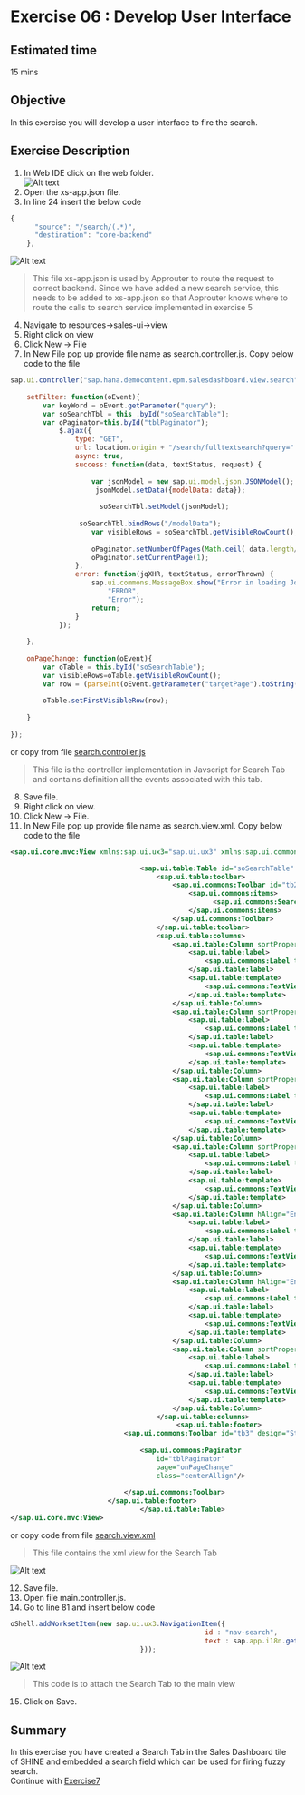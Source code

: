 Exercise 06 : Develop User Interface
===============
## Estimated time

15 mins

## Objective
In this exercise you will develop a user interface to fire the search.

## Exercise Description
1. In Web IDE click on the web folder.  
![Alt text](./images/web.jpg "SHINE Web")
2. Open the xs-app.json file.  
3. In line 24 insert the below code

```js
{
      "source": "/search/(.*)",
      "destination": "core-backend"
    },
```
![Alt text](./images/Update_XSapp.jpg "xs-app.json")

> This file xs-app.json is used by Approuter to route the request to correct backend. Since we have added a new search service, this needs to be added to xs-app.json so that Approuter knows where to route the calls to search service implemented in exercise 5
4. Navigate to resources->sales-ui->view
5. Right click on view
6. Click New -> File
7. In New File pop up provide file name as search.controller.js. Copy below code to the file

```js
sap.ui.controller("sap.hana.democontent.epm.salesdashboard.view.search", {
	
	setFilter: function(oEvent){
		var keyWord = oEvent.getParameter("query");
		var soSearchTbl = this .byId("soSearchTable");
		var oPaginator=this.byId("tblPaginator");
			$.ajax({
				type: "GET",
				url: location.origin + "/search/fulltextsearch?query=" + keyWord,
				async: true,
				success: function(data, textStatus, request) {
					
					var jsonModel = new sap.ui.model.json.JSONModel();
					 jsonModel.setData({modelData: data});
					 
					  soSearchTbl.setModel(jsonModel);                                                                                  
			
			     soSearchTbl.bindRows("/modelData"); 
			    	var visibleRows = soSearchTbl.getVisibleRowCount(); 
			     
			     	oPaginator.setNumberOfPages(Math.ceil( data.length/parseInt(visibleRows)));
					oPaginator.setCurrentPage(1);
				},
				error: function(jqXHR, textStatus, errorThrown) {
					sap.ui.commons.MessageBox.show("Error in loading Jobs Table",
						"ERROR",
						"Error");
					return;
				}
			});
		
	},
	
	onPageChange: function(oEvent){
		var oTable = this.byId("soSearchTable");
		var visibleRows=oTable.getVisibleRowCount();
		var row = (parseInt(oEvent.getParameter("targetPage").toString())-1)*visibleRows;
		
		oTable.setFirstVisibleRow(row);
			
	}
	
});

```
or copy from file [search.controller.js](./code/search.controller.js)
> This file is the controller implementation in Javscript for Search Tab and contains definition all the events associated with this tab.
8. Save file.
9. Right click on view.
10. Click New -> File.
11. In New File pop up provide file name as search.view.xml. Copy below code to the file

```xml
<sap.ui.core.mvc:View xmlns:sap.ui.ux3="sap.ui.ux3" xmlns:sap.ui.commons.layout="sap.ui.commons.layout" xmlns:sap.ui.core="sap.ui.core" xmlns:sap.ui.table="sap.ui.table" xmlns:sap.ui.core.mvc="sap.ui.core.mvc" xmlns:sap.viz.ui5="sap.viz.ui5" xmlns:sap.viz.ui5.data="sap.viz.ui5.data" xmlns:data="http://schemas.sap.com/sapui5/extension/sap.ui.core.CustomData/1" xmlns:sap.viz.ui5.types="sap.viz.ui5.types" xmlns:sap.ui.commons="sap.ui.commons" controllerName="sap.hana.democontent.epm.salesdashboard.view.search">

                                <sap.ui.table:Table id="soSearchTable" visibleRowCount="10" selectionMode="Single" selectionBehavior="Row"  rowSelectionChange="onRowSelect"  title="Search Sales Orders">
                                    <sap.ui.table:toolbar>
                                        <sap.ui.commons:Toolbar id="tb2" design="Standard" standalone="false">
                                            <sap.ui.commons:items>
                                                  <sap.ui.commons:SearchField id="filterBox" enableClear="true" enableFilterMode="true" width="400px" search="setFilter"></sap.ui.commons:SearchField>
                                            </sap.ui.commons:items>
                                        </sap.ui.commons:Toolbar>
                                    </sap.ui.table:toolbar>
                                    <sap.ui.table:columns>
                                        <sap.ui.table:Column sortProperty="SALESORDERID" filterProperty="SALESORDERID" filterOperator="EQ">
                                            <sap.ui.table:label>
                                                <sap.ui.commons:Label text="{i18n&gt;SALES_ORDER_ID}" requiredAtBegin="false"/>
                                            </sap.ui.table:label>
                                            <sap.ui.table:template>
                                                <sap.ui.commons:TextView text="{SALESORDERID}"/>
                                            </sap.ui.table:template>
                                        </sap.ui.table:Column>
                                        <sap.ui.table:Column sortProperty="PARTNERID" filterProperty="PARTNERID">
                                            <sap.ui.table:label>
                                                <sap.ui.commons:Label text="{i18n&gt;PARTNER_ID}" requiredAtBegin="false"/>
                                            </sap.ui.table:label>
                                            <sap.ui.table:template>
                                                <sap.ui.commons:TextView text="{PARTNERID}"/>
                                            </sap.ui.table:template>
                                        </sap.ui.table:Column>
                                        <sap.ui.table:Column sortProperty="COMPANYNAME" filterProperty="COMPANYNAME">
                                            <sap.ui.table:label>
                                                <sap.ui.commons:Label text="{i18n&gt;COMPANY}" requiredAtBegin="false"/>
                                            </sap.ui.table:label>
                                            <sap.ui.table:template>
                                                <sap.ui.commons:TextView text="{COMPANYNAME}"/>
                                            </sap.ui.table:template>
                                        </sap.ui.table:Column>
                                        <sap.ui.table:Column sortProperty="CITY" filterProperty="CITY">
                                            <sap.ui.table:label>
                                                <sap.ui.commons:Label text="{i18n&gt;CITY}" requiredAtBegin="false"/>
                                            </sap.ui.table:label>
                                            <sap.ui.table:template>
                                                <sap.ui.commons:TextView text="{CITY}"/>
                                            </sap.ui.table:template>
                                        </sap.ui.table:Column>
                                        <sap.ui.table:Column hAlign="End" sortProperty="GROSSAMOUNT">
                                            <sap.ui.table:label>
                                                <sap.ui.commons:Label text="{i18n&gt;GROSS_AMOUNT}" requiredAtBegin="false"/>
                                            </sap.ui.table:label>
                                            <sap.ui.table:template>
                                                <sap.ui.commons:TextView text="{GROSSAMOUNT}" textAlign="End"/>
                                            </sap.ui.table:template>
                                        </sap.ui.table:Column>
                                        <sap.ui.table:Column hAlign="End" sortProperty="TAXAMOUNT">
                                            <sap.ui.table:label>
                                                <sap.ui.commons:Label text="{i18n&gt;TAX_AMOUNT}" requiredAtBegin="false"/>
                                            </sap.ui.table:label>
                                            <sap.ui.table:template>
                                                <sap.ui.commons:TextView text="{TAXAMOUNT}" textAlign="End"/>
                                            </sap.ui.table:template>
                                        </sap.ui.table:Column>
                                        <sap.ui.table:Column sortProperty="CURRENCY" filterProperty="CURRENCY">
                                            <sap.ui.table:label>
                                                <sap.ui.commons:Label text="{i18n&gt;CURRENCY}" requiredAtBegin="false"/>
                                            </sap.ui.table:label>
                                            <sap.ui.table:template>
                                                <sap.ui.commons:TextView text="{CURRENCY}"/>
                                            </sap.ui.table:template>
                                        </sap.ui.table:Column>
                                    </sap.ui.table:columns>
	                                     <sap.ui.table:footer>
					        <sap.ui.commons:Toolbar id="tb3" design="Standard" standalone="false" width="100%">
										        	
					            <sap.ui.commons:Paginator
					            	id="tblPaginator"  
					            	page="onPageChange" 
					            	class="centerAllign"/>
										            
					        </sap.ui.commons:Toolbar>
					    </sap.ui.table:footer>
                                </sap.ui.table:Table>
</sap.ui.core.mvc:View>

```
or copy code from file [search.view.xml](./code/search.view.xml)
> This file contains the xml view for the Search Tab 

![Alt text](./images/Search_Tab_Code.jpg "Search Tab Code")

12. Save file.
13. Open file main.controller.js.
14. Go to line 81 and insert below code
```js
oShell.addWorksetItem(new sap.ui.ux3.NavigationItem({
                                                id : "nav-search",
                                                text : sap.app.i18n.getText("SEARCH")
                                }));
```
![Alt text](./images/Update_Main_Controller.jpg "main-controller")
> This code is to attach the Search Tab to the main view
15. Click on Save.

## Summary
In this exercise you have created a Search Tab in the Sales Dashboard tile of SHINE and embedded a search field which can be used for firing fuzzy search.
<br>
Continue with [Exercise7](../exercise07/README.md)

